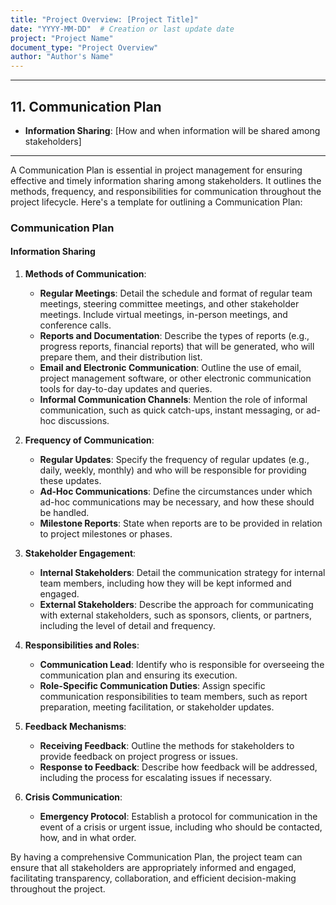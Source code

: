 ```yaml
---
title: "Project Overview: [Project Title]"
date: "YYYY-MM-DD"  # Creation or last update date
project: "Project Name"
document_type: "Project Overview"
author: "Author's Name"
---
```

---
## 11. Communication Plan

- **Information Sharing**: [How and when information will be shared among stakeholders]

---
A Communication Plan is essential in project management for ensuring effective and timely information sharing among stakeholders. It outlines the methods, frequency, and responsibilities for communication throughout the project lifecycle. Here's a template for outlining a Communication Plan:

### Communication Plan

#### Information Sharing
1. **Methods of Communication**:
   - **Regular Meetings**: Detail the schedule and format of regular team meetings, steering committee meetings, and other stakeholder meetings. Include virtual meetings, in-person meetings, and conference calls.
   - **Reports and Documentation**: Describe the types of reports (e.g., progress reports, financial reports) that will be generated, who will prepare them, and their distribution list.
   - **Email and Electronic Communication**: Outline the use of email, project management software, or other electronic communication tools for day-to-day updates and queries.
   - **Informal Communication Channels**: Mention the role of informal communication, such as quick catch-ups, instant messaging, or ad-hoc discussions.

2. **Frequency of Communication**:
   - **Regular Updates**: Specify the frequency of regular updates (e.g., daily, weekly, monthly) and who will be responsible for providing these updates.
   - **Ad-Hoc Communications**: Define the circumstances under which ad-hoc communications may be necessary, and how these should be handled.
   - **Milestone Reports**: State when reports are to be provided in relation to project milestones or phases.

3. **Stakeholder Engagement**:
   - **Internal Stakeholders**: Detail the communication strategy for internal team members, including how they will be kept informed and engaged.
   - **External Stakeholders**: Describe the approach for communicating with external stakeholders, such as sponsors, clients, or partners, including the level of detail and frequency.

4. **Responsibilities and Roles**:
   - **Communication Lead**: Identify who is responsible for overseeing the communication plan and ensuring its execution.
   - **Role-Specific Communication Duties**: Assign specific communication responsibilities to team members, such as report preparation, meeting facilitation, or stakeholder updates.

5. **Feedback Mechanisms**:
   - **Receiving Feedback**: Outline the methods for stakeholders to provide feedback on project progress or issues.
   - **Response to Feedback**: Describe how feedback will be addressed, including the process for escalating issues if necessary.

6. **Crisis Communication**:
   - **Emergency Protocol**: Establish a protocol for communication in the event of a crisis or urgent issue, including who should be contacted, how, and in what order.

By having a comprehensive Communication Plan, the project team can ensure that all stakeholders are appropriately informed and engaged, facilitating transparency, collaboration, and efficient decision-making throughout the project.